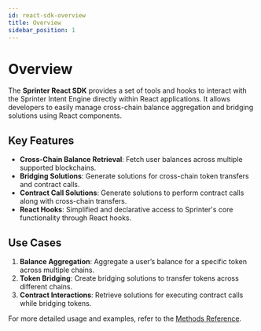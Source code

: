 ```yaml
---
id: react-sdk-overview
title: Overview
sidebar_position: 1
---
```


# Overview

The **Sprinter React SDK** provides a set of tools and hooks to interact with the Sprinter Intent Engine directly within React applications. It allows developers to easily manage cross-chain balance aggregation and bridging solutions using React components.

## Key Features

- **Cross-Chain Balance Retrieval**: Fetch user balances across multiple supported blockchains.
- **Bridging Solutions**: Generate solutions for cross-chain token transfers and contract calls.
- **Contract Call Solutions**: Generate solutions to perform contract calls along with cross-chain transfers.
- **React Hooks**: Simplified and declarative access to Sprinter's core functionality through React hooks.

## Use Cases

1. **Balance Aggregation**: Aggregate a user’s balance for a specific token across multiple chains.
2. **Token Bridging**: Create bridging solutions to transfer tokens across different chains.
3. **Contract Interactions**: Retrieve solutions for executing contract calls while bridging tokens.

For more detailed usage and examples, refer to the [Methods Reference](04-methods-reference/).
